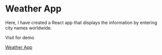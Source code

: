 # Weather App

<p>Here, I have created a React app that displays the information by entering city names worldwide.</p>

<p>Visit for demo</p>
<a href="https://amritrv2604.github.io/react-weather-app/">Weather App</a>
